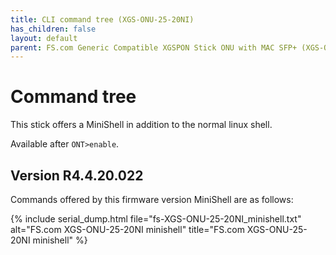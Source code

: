 ```yaml
---
title: CLI command tree (XGS-ONU-25-20NI)
has_children: false
layout: default
parent: FS.com Generic Compatible XGSPON Stick ONU with MAC SFP+ (XGS-ONU-25-20NI)
---
```


# Command tree
This stick offers a MiniShell in addition to the normal linux shell.

Available after `ONT>enable`.

## Version R4.4.20.022
Commands offered by this firmware version MiniShell are as follows:

{% include serial_dump.html file="fs-XGS-ONU-25-20NI_minishell.txt" alt="FS.com XGS-ONU-25-20NI minishell" title="FS.com XGS-ONU-25-20NI minishell" %}
